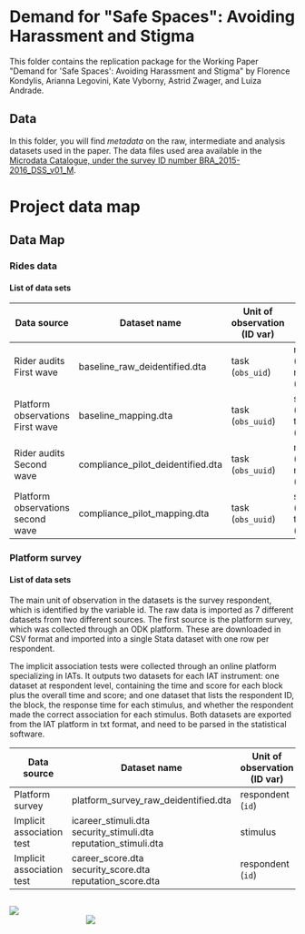 # Demand for "Safe Spaces": Avoiding Harassment and Stigma

This folder contains the replication package for the Working Paper "Demand for 'Safe Spaces': Avoiding Harassment and Stigma" by Florence Kondylis, Arianna Legovini, Kate Vyborny, Astrid Zwager, and Luiza Andrade.

## Data
In this folder, you will find *metadata* on the raw, intermediate and analysis datasets used in the paper. The data files used area available in the [Microdata Catalogue, under the survey ID number BRA_2015-2016_DSS_v01_M](https://microdatalib.worldbank.org/index.php/catalog/11600). 
# Project data map

## Data Map

### Rides data

#### List of data sets

| Data source | Dataset name | Unit of observation (ID var) | Parent unit (parent ID) |
|-------------|--------------|------------------------------|-------------------------|
| Rider audits <br> First wave | baseline_raw_deidentified.dta | task (`obs_uid`) | rider (`user_uuid`) <br> ride (`session_id`) |
| Platform observations <br> First wave | baseline_mapping.dta | task (`obs_uuid`) | station (`station_bin`) <br> time (`time_bin`) |
| Rider audits <br> Second wave | compliance_pilot_deidentified.dta | task (`obs_uuid`) | rider (`user_uuid`) <br> ride (`session_id`) |
| Platform observations <br> second wave | compliance_pilot_mapping.dta |   task (`obs_uuid`) | station (`station_bin`) <br> time (`time_bin`) |

### Platform survey

#### List of data sets

The main unit of observation in the datasets is the survey respondent, which is identified by the variable id. The raw data is imported as 7 different datasets from two different sources. The first source is the platform survey, which was collected through an ODK platform. These are downloaded in CSV format and imported into a single Stata dataset with one row per respondent.

The implicit association tests were collected through an online platform specializing in IATs. It outputs two datasets for each IAT instrument: one dataset at respondent level, containing the time and score for each block plus the overall time and score; and one dataset that lists the respondent ID, the block, the response time for each stimulus, and whether the respondent made the correct association for each stimulus. Both datasets are exported from the IAT platform in txt format, and need to be parsed in the statistical software.

| Data source | Dataset name | Unit of observation (ID var) | Parent unit (parent ID) |
|-------------|--------------|------------------------------|-------------------------|
| Platform survey | platform_survey_raw_deidentified.dta | respondent (`id`) | |
| Implicit association test | icareer_stimuli.dta <br> security_stimuli.dta <br> reputation_stimuli.dta | stimulus | respondent (`id`) <br> block | 
| Implicit association test | career_score.dta <br> security_score.dta <br> reputation_score.dta | respondent (`id`) | |

##
<div class = "row">
  <div class = "column" style = "width:30%">
    <img src="https://github.com/worldbank/rio-safe-space/blob/master/img/wb.png" align = "left">
  </div>
  <div class = "column" style = "width:30%">
    <img src="https://github.com/worldbank/rio-safe-space/blob/master/img/i2i.png" align = "right">
  </div>
</div>
